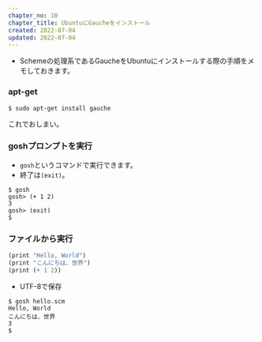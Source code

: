 ```yaml
---
chapter_no: 10
chapter_title: UbuntuにGaucheをインストール
created: 2022-07-04
updated: 2022-07-04
---
```

- Schemeの処理系であるGaucheをUbuntuにインストールする際の手順をメモしておきます。

### apt-get
```output
$ sudo apt-get install gauche
```
これでおしまい。

### goshプロンプトを実行
- `gosh`というコマンドで実行できます。
- 終了は`(exit)`。

```output
$ gosh
gosh> (+ 1 2)
3
gosh> (exit)
$ 
```

### ファイルから実行
```:hello.scm
(print "Hello, World")
(print "こんにちは、世界")
(print (+ 1 2))
```
- UTF-8で保存

```output:実行
$ gosh hello.scm 
Hello, World
こんにちは、世界
3
$ 
```
